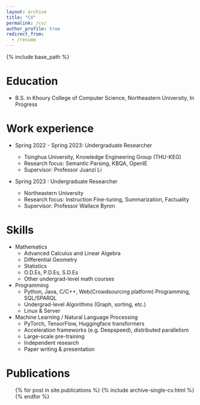 ```yaml
---
layout: archive
title: "CV"
permalink: /cv/
author_profile: true
redirect_from:
  - /resume
---
```


{% include base_path %}

Education
======
* B.S. in Khoury College of Computer Science, Northeastern University, In Progress

Work experience
======
* Spring 2022 - Spring 2023: Undergraduate Researcher
  * Tsinghua University, Knowledge Engineering Group (THU-KEG)
  * Research focus: Semantic Parsing, KBQA, OpenIE
  * Supervisor: Professor Juanzi Li
  
* Spring 2023 : Undergraduate Researcher
  * Northeastern University 
  * Research focus: Instruction Fine-tuning, Summarization, Factuality
  * Supervisor: Professor Wallace Byron
  
Skills
======
* Mathematics
  * Advanced Calculus and Linear Algebra
  * Differential Geometry
  * Statistics
  * O.D.Es, P.D.Es, S.D.Es
  * Other undergrad-level math courses
* Programming
  * Python, Java, C/C++, Web(Crowdsourcing platform) Programming, SQL/SPARQL
  * Undergrad-level Algorithms (Graph, sorting, etc.)
  * Linux & Server
* Machine Learning / Natural Language Processing
  * PyTorch, TensorFlow, Huggingface transformers
  * Acceleration frameworks (e.g. Deepspeed), distributed parallelism
  * Large-scale pre-training
  * Independent research
  * Paper writing & presentation

Publications
======
  <ul>{% for post in site.publications %}
    {% include archive-single-cv.html %}
  {% endfor %}</ul>
